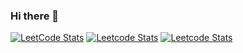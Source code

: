 ### Hi there 👋

<!--
**PeemXD/PeemXD** is a ✨ _special_ ✨ repository because its `README.md` (this file) appears on your GitHub profile.

Here are some ideas to get you started:

- 🔭 I’m currently working on ...
- 🌱 I’m currently learning ...
- 👯 I’m looking to collaborate on ...
- 🤔 I’m looking for help with ...
- 💬 Ask me about ...
- 📫 How to reach me: ...
- 😄 Pronouns: ...
- ⚡ Fun fact: ...
-->
[![LeetCode Stats](https://leetcard.jacoblin.cool/PeemXD?theme=unicorn&font=Noto%20Serif%20Armenian&ext=heatmap)](https://leetcode.com/error074xd)
[![Leetcode Stats](https://leetcard.jacoblin.cool/JacobLinCool)](https://leetcode.com/error074xd)
[![Leetcode Stats](https://leetcard.jacoblin.cool/error074xd?theme=unicorn&font=Noto%20Serif%20Armenian&ext=heatmap)](https://leetcode.com/error074xd)
